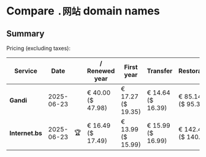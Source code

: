 # Compare `.网站` domain names

## Summary

Pricing (excluding taxes):

| Service | Date |  | / Renewed year | First year | Transfer | Restoration |
|--|--|--|--|--|--|--|
| **Gandi** | 2025-06-23 |  | € 40.00<br>($ 47.98) | € 17.27<br>($ 19.35) | € 14.64<br>($ 16.39) | € 85.14<br>($ 95.36) |
| **Internet.bs** | 2025-06-23 | 🏆 | € 16.49<br>($ 17.49) | € 13.99<br>($ 15.99) | € 15.99<br>($ 16.99) | € 142.49<br>($ 140.49) |
